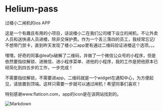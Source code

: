 # Helium-pass
过楼小二闸机的ios APP

这是一个有趣且有用的小项目，话说楼小二在我们公司楼下设立的闸机，不让外卖人员和送快递人员进楼，除非交保护费。作为一个丢三落四的员工，我经常忘记/不想带门禁卡，直到昨天发现了楼小二app里有通过二维码验证进楼这个选项。。。

嘿嘿，好奇的同事@leafjs破解了二维码，并做了一个微信公众号的小程序，但是依然要指纹解锁、进微信、进小程序菜单、进他的小程序，我的工作是把他原本已经简化到四五步的工作，一步完成！

不需要指纹解锁，不需要进app，二维码就是一个widget在通知中心，为方便起见，请放置到顶端。这样只需要一步就可以通过闸机！希望同事们喜欢！


特别感谢www.flaticon.com，app的icon是在该网站找到的。

![Markdown](http://i2.bvimg.com/1949/72c08ec75bcd7a8f.jpg)
